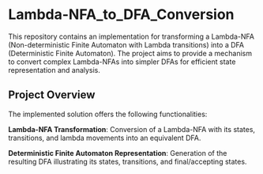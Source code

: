 # Lambda-NFA_to_DFA_Conversion
This repository contains an implementation for transforming a Lambda-NFA (Non-deterministic Finite Automaton with Lambda transitions) into a DFA (Deterministic Finite Automaton). The project aims to provide a mechanism to convert complex Lambda-NFAs into simpler DFAs for efficient state representation and analysis.
## Project Overview
The implemented solution offers the following functionalities:

**Lambda-NFA Transformation**: Conversion of a Lambda-NFA with its states, transitions, and lambda movements into an equivalent DFA.

**Deterministic Finite Automaton Representation**: Generation of the resulting DFA illustrating its states, transitions, and final/accepting states.
